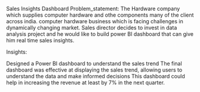 Sales Insights Dashboard
Problem_statement: The Hardware company which supplies computer hardware and othe components many of the client across india. computer hardware business which is facing challenges in dynamically changing market. Sales director decides to invest in data analysis project and he would like to build power BI dashboard that can give him real time sales insights.

Insights:

Designed a Power BI dashboard to understand the sales trend
The final dashboard was effective at displaying the sales trend, allowing users to understand the data and make informed decisions
This dashboard could help in increasing the revenue at least by 7% in the next quarter.
